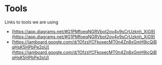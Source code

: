 # Tools

Links to tools we are using

* [https://app.diagrams.net/#G1PMfoeqNGRVbot2ov4y9sCrUzknh_XjG9](https://app.diagrams.net/#G1PMfoeqNGRVbot2ov4y9sCrUzknh_XjG9)
* [https://jamboard.google.com/d/1OfzsYCFkoxecMT0n4Zn8xGmH9icQiBqHsK5HPbPe2pU](https://jamboard.google.com/d/1OfzsYCFkoxecMT0n4Zn8xGmH9icQiBqHsK5HPbPe2pU)